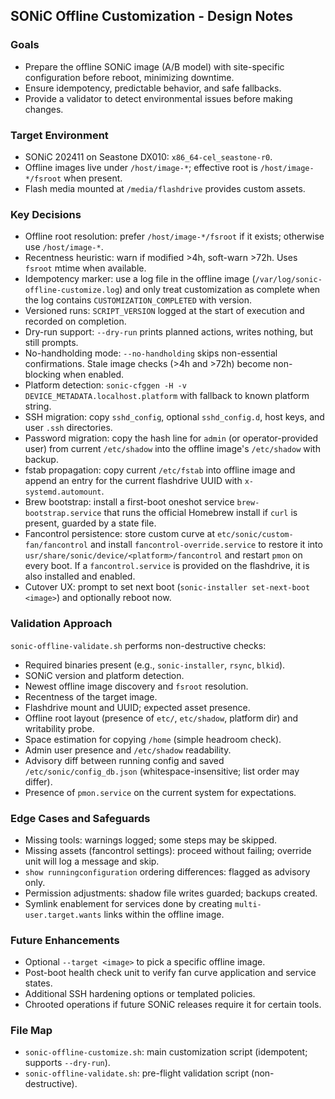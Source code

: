 ## SONiC Offline Customization - Design Notes

### Goals
- Prepare the offline SONiC image (A/B model) with site-specific configuration before reboot, minimizing downtime.
- Ensure idempotency, predictable behavior, and safe fallbacks.
- Provide a validator to detect environmental issues before making changes.

### Target Environment
- SONiC 202411 on Seastone DX010: `x86_64-cel_seastone-r0`.
- Offline images live under `/host/image-*`; effective root is `/host/image-*/fsroot` when present.
- Flash media mounted at `/media/flashdrive` provides custom assets.

### Key Decisions
- Offline root resolution: prefer `/host/image-*/fsroot` if it exists; otherwise use `/host/image-*`.
- Recentness heuristic: warn if modified >4h, soft-warn >72h. Uses `fsroot` mtime when available.
- Idempotency marker: use a log file in the offline image (`/var/log/sonic-offline-customize.log`) and only treat customization as complete when the log contains `CUSTOMIZATION_COMPLETED` with version.
- Versioned runs: `SCRIPT_VERSION` logged at the start of execution and recorded on completion.
- Dry-run support: `--dry-run` prints planned actions, writes nothing, but still prompts.
- No-handholding mode: `--no-handholding` skips non-essential confirmations. Stale image checks (>4h and >72h) become non-blocking when enabled.
- Platform detection: `sonic-cfggen -H -v DEVICE_METADATA.localhost.platform` with fallback to known platform string.
- SSH migration: copy `sshd_config`, optional `sshd_config.d`, host keys, and user `.ssh` directories.
- Password migration: copy the hash line for `admin` (or operator-provided user) from current `/etc/shadow` into the offline image's `/etc/shadow` with backup.
- fstab propagation: copy current `/etc/fstab` into offline image and append an entry for the current flashdrive UUID with `x-systemd.automount`.
- Brew bootstrap: install a first-boot oneshot service `brew-bootstrap.service` that runs the official Homebrew install if `curl` is present, guarded by a state file.
- Fancontrol persistence: store custom curve at `etc/sonic/custom-fan/fancontrol` and install `fancontrol-override.service` to restore it into `usr/share/sonic/device/<platform>/fancontrol` and restart `pmon` on every boot. If a `fancontrol.service` is provided on the flashdrive, it is also installed and enabled.
- Cutover UX: prompt to set next boot (`sonic-installer set-next-boot <image>`) and optionally reboot now.

### Validation Approach
`sonic-offline-validate.sh` performs non-destructive checks:
- Required binaries present (e.g., `sonic-installer`, `rsync`, `blkid`).
- SONiC version and platform detection.
- Newest offline image discovery and `fsroot` resolution.
- Recentness of the target image.
- Flashdrive mount and UUID; expected asset presence.
- Offline root layout (presence of `etc/`, `etc/shadow`, platform dir) and writability probe.
- Space estimation for copying `/home` (simple headroom check).
- Admin user presence and `/etc/shadow` readability.
- Advisory diff between running config and saved `/etc/sonic/config_db.json` (whitespace-insensitive; list order may differ).
- Presence of `pmon.service` on the current system for expectations.

### Edge Cases and Safeguards
- Missing tools: warnings logged; some steps may be skipped.
- Missing assets (fancontrol settings): proceed without failing; override unit will log a message and skip.
- `show runningconfiguration` ordering differences: flagged as advisory only.
- Permission adjustments: shadow file writes guarded; backups created.
- Symlink enablement for services done by creating `multi-user.target.wants` links within the offline image.

### Future Enhancements
- Optional `--target <image>` to pick a specific offline image.
- Post-boot health check unit to verify fan curve application and service states.
- Additional SSH hardening options or templated policies.
- Chrooted operations if future SONiC releases require it for certain tools.

### File Map
- `sonic-offline-customize.sh`: main customization script (idempotent; supports `--dry-run`).
- `sonic-offline-validate.sh`: pre-flight validation script (non-destructive).